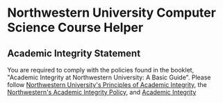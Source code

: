 # Northwestern University Computer Science Course Helper

## Academic Integrity Statement

You are required to comply with the policies found in the booklet, "Academic Integrity at
Northwestern University: A Basic Guide". Please follow [Northwestern University's Principles of Academic Integrity](https://www.northwestern.edu/provost/policies-procedures/academic-integrity/principles.html#:~:text=Academic%20integrity%20at%20Northwestern%20is,integrity%20is%20a%20fundamental%20commitment.), the [Northwestern's Academic Integrity Policy](https://catalogs.northwestern.edu/sps/graduate-academic-policies-procedures/academic-integrity/), and [Academic Integrity](https://www.northwestern.edu/provost/policies/academic-integrity/index.html)
